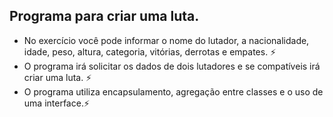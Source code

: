 ## Programa para criar uma luta.

- No exercício você pode informar o nome do lutador, a nacionalidade, idade, peso, altura, categoria, vitórias, derrotas e empates. :zap:
- O programa irá solicitar os dados de dois lutadores e se compatíveis irá criar uma luta. :zap:
- O programa utiliza encapsulamento, agregação entre classes e o uso de uma interface.:zap: